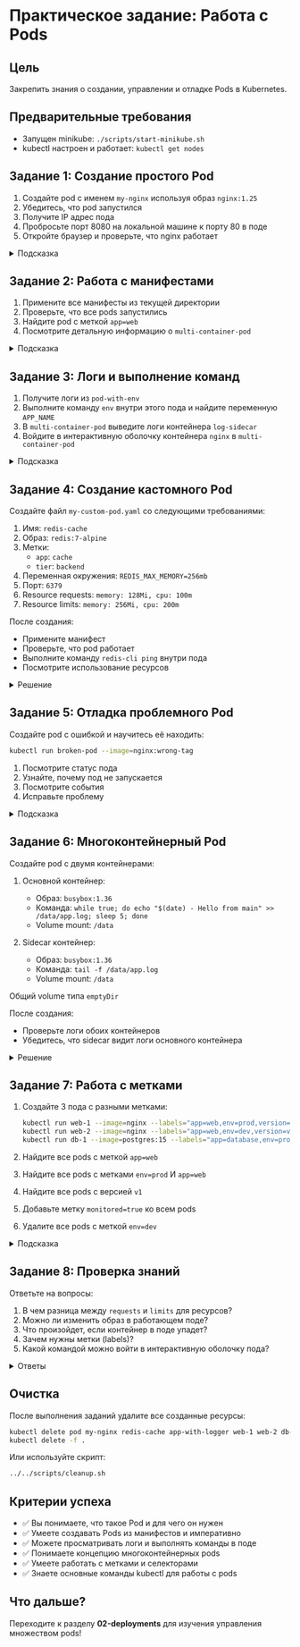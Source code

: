 # Практическое задание: Работа с Pods

## Цель
Закрепить знания о создании, управлении и отладке Pods в Kubernetes.

## Предварительные требования

- Запущен minikube: `./scripts/start-minikube.sh`
- kubectl настроен и работает: `kubectl get nodes`

## Задание 1: Создание простого Pod

1. Создайте pod с именем `my-nginx` используя образ `nginx:1.25`
2. Убедитесь, что pod запустился
3. Получите IP адрес пода
4. Пробросьте порт 8080 на локальной машине к порту 80 в поде
5. Откройте браузер и проверьте, что nginx работает

<details>
<summary>Подсказка</summary>

```bash
kubectl run my-nginx --image=nginx:1.25 --port=80
kubectl get pods
kubectl get pod my-nginx -o wide
kubectl port-forward my-nginx 8080:80
# В браузере: http://localhost:8080
```
</details>

## Задание 2: Работа с манифестами

1. Примените все манифесты из текущей директории
2. Проверьте, что все pods запустились
3. Найдите pod с меткой `app=web`
4. Посмотрите детальную информацию о `multi-container-pod`

<details>
<summary>Подсказка</summary>

```bash
kubectl apply -f .
kubectl get pods
kubectl get pods -l app=web
kubectl describe pod multi-container-pod
```
</details>

## Задание 3: Логи и выполнение команд

1. Получите логи из `pod-with-env`
2. Выполните команду `env` внутри этого пода и найдите переменную `APP_NAME`
3. В `multi-container-pod` выведите логи контейнера `log-sidecar`
4. Войдите в интерактивную оболочку контейнера `nginx` в `multi-container-pod`

<details>
<summary>Подсказка</summary>

```bash
kubectl logs pod-with-env
kubectl exec pod-with-env -- env | grep APP_NAME
kubectl logs multi-container-pod -c log-sidecar
kubectl exec -it multi-container-pod -c nginx -- /bin/bash
# Внутри: ls /var/log/nginx
# Выйти: exit
```
</details>

## Задание 4: Создание кастомного Pod

Создайте файл `my-custom-pod.yaml` со следующими требованиями:

1. Имя: `redis-cache`
2. Образ: `redis:7-alpine`
3. Метки:
   - `app`: `cache`
   - `tier`: `backend`
4. Переменная окружения: `REDIS_MAX_MEMORY=256mb`
5. Порт: `6379`
6. Resource requests: `memory: 128Mi, cpu: 100m`
7. Resource limits: `memory: 256Mi, cpu: 200m`

После создания:
- Примените манифест
- Проверьте, что pod работает
- Выполните команду `redis-cli ping` внутри пода
- Посмотрите использование ресурсов

<details>
<summary>Решение</summary>

```yaml
apiVersion: v1
kind: Pod
metadata:
  name: redis-cache
  labels:
    app: cache
    tier: backend
spec:
  containers:
  - name: redis
    image: redis:7-alpine
    ports:
    - containerPort: 6379
    env:
    - name: REDIS_MAX_MEMORY
      value: "256mb"
    resources:
      requests:
        memory: "128Mi"
        cpu: "100m"
      limits:
        memory: "256Mi"
        cpu: "200m"
```

```bash
kubectl apply -f my-custom-pod.yaml
kubectl get pod redis-cache
kubectl exec redis-cache -- redis-cli ping
kubectl top pod redis-cache
```
</details>

## Задание 5: Отладка проблемного Pod

Создайте pod с ошибкой и научитесь её находить:

```bash
kubectl run broken-pod --image=nginx:wrong-tag
```

1. Посмотрите статус пода
2. Узнайте, почему под не запускается
3. Посмотрите события
4. Исправьте проблему

<details>
<summary>Подсказка</summary>

```bash
kubectl get pod broken-pod
# Статус будет: ErrImagePull или ImagePullBackOff

kubectl describe pod broken-pod
# Смотрим секцию Events

kubectl get events --sort-by='.lastTimestamp'

# Исправление: удалить и создать с правильным образом
kubectl delete pod broken-pod
kubectl run broken-pod --image=nginx:1.25
```
</details>

## Задание 6: Многоконтейнерный Pod

Создайте pod с двумя контейнерами:

1. Основной контейнер:
   - Образ: `busybox:1.36`
   - Команда: `while true; do echo "$(date) - Hello from main" >> /data/app.log; sleep 5; done`
   - Volume mount: `/data`

2. Sidecar контейнер:
   - Образ: `busybox:1.36`
   - Команда: `tail -f /data/app.log`
   - Volume mount: `/data`

Общий volume типа `emptyDir`

После создания:
- Проверьте логи обоих контейнеров
- Убедитесь, что sidecar видит логи основного контейнера

<details>
<summary>Решение</summary>

```yaml
apiVersion: v1
kind: Pod
metadata:
  name: app-with-logger
spec:
  containers:
  - name: app
    image: busybox:1.36
    command: ['sh', '-c', 'while true; do echo "$(date) - Hello from main" >> /data/app.log; sleep 5; done']
    volumeMounts:
    - name: data
      mountPath: /data
  
  - name: logger
    image: busybox:1.36
    command: ['sh', '-c', 'tail -f /data/app.log']
    volumeMounts:
    - name: data
      mountPath: /data
  
  volumes:
  - name: data
    emptyDir: {}
```

```bash
kubectl apply -f app-with-logger.yaml
kubectl logs app-with-logger -c app
kubectl logs app-with-logger -c logger -f
```
</details>

## Задание 7: Работа с метками

1. Создайте 3 пода с разными метками:
   ```bash
   kubectl run web-1 --image=nginx --labels="app=web,env=prod,version=v1"
   kubectl run web-2 --image=nginx --labels="app=web,env=dev,version=v2"
   kubectl run db-1 --image=postgres:15 --labels="app=database,env=prod,version=v1"
   ```

2. Найдите все pods с меткой `app=web`
3. Найдите все pods с метками `env=prod` И `app=web`
4. Найдите все pods с версией `v1`
5. Добавьте метку `monitored=true` ко всем pods
6. Удалите все pods с меткой `env=dev`

<details>
<summary>Подсказка</summary>

```bash
kubectl get pods -l app=web
kubectl get pods -l app=web,env=prod
kubectl get pods -l version=v1
kubectl label pods --all monitored=true
kubectl delete pods -l env=dev
```
</details>

## Задание 8: Проверка знаний

Ответьте на вопросы:

1. В чем разница между `requests` и `limits` для ресурсов?
2. Можно ли изменить образ в работающем поде?
3. Что произойдет, если контейнер в поде упадет?
4. Зачем нужны метки (labels)?
5. Какой командой можно войти в интерактивную оболочку пода?

<details>
<summary>Ответы</summary>

1. `requests` - гарантированные ресурсы, которые кластер резервирует. `limits` - максимальные ресурсы, которые контейнер может использовать.

2. Нет, нельзя. Нужно удалить pod и создать новый. Для этого используются Deployments (следующий раздел).

3. Kubernetes попытается перезапустить контейнер согласно `restartPolicy` (по умолчанию Always).

4. Метки используются для организации, идентификации и выбора ресурсов. Они критически важны для Services и Deployments.

5. `kubectl exec -it <pod-name> -- /bin/bash` или `/bin/sh`
</details>

## Очистка

После выполнения заданий удалите все созданные ресурсы:

```bash
kubectl delete pod my-nginx redis-cache app-with-logger web-1 web-2 db-1 broken-pod 2>/dev/null
kubectl delete -f .
```

Или используйте скрипт:

```bash
../../scripts/cleanup.sh
```

## Критерии успеха

- ✅ Вы понимаете, что такое Pod и для чего он нужен
- ✅ Умеете создавать Pods из манифестов и императивно
- ✅ Можете просматривать логи и выполнять команды в поде
- ✅ Понимаете концепцию многоконтейнерных pods
- ✅ Умеете работать с метками и селекторами
- ✅ Знаете основные команды kubectl для работы с pods

## Что дальше?

Переходите к разделу **02-deployments** для изучения управления множеством pods!

